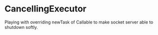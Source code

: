 # CancellingExecutor
Playing with overriding newTask of Callable to make socket server able to shutdown softly.

